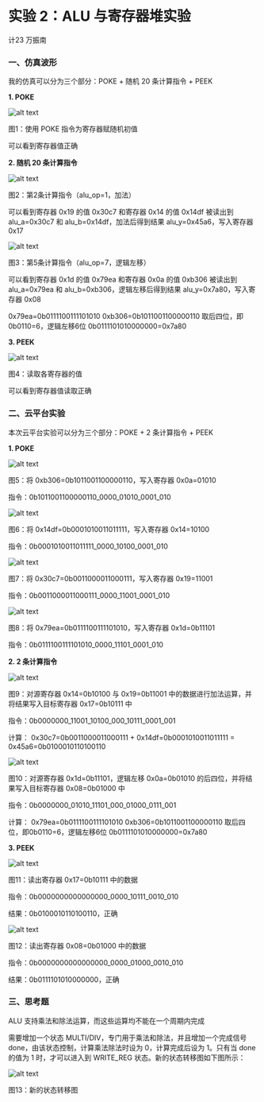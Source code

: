 # 实验 2：ALU 与寄存器堆实验

计23 万振南

### 一、仿真波形

我的仿真可以分为三个部分：POKE + 随机 20 条计算指令 + PEEK

**1. POKE**

![alt text](image.png)

图1：使用 POKE 指令为寄存器赋随机初值

可以看到寄存器值正确

**2. 随机 20 条计算指令**

![alt text](image-1.png)

图2：第2条计算指令（alu_op=1，加法）

可以看到寄存器 0x19 的值 0x30c7 和寄存器 0x14 的值 0x14df 被读出到 alu_a=0x30c7 和 alu_b=0x14df，加法后得到结果 alu_y=0x45a6，写入寄存器 0x17

![alt text](image-2.png)

图3：第5条计算指令（alu_op=7，逻辑左移）

可以看到寄存器 0x1d 的值 0x79ea 和寄存器 0x0a 的值 0xb306 被读出到 alu_a=0x79ea 和 alu_b=0xb306，逻辑左移后得到结果 alu_y=0x7a80，写入寄存器 0x08

0x79ea=0b0111100111101010
0xb306=0b1011001100000110
取后四位，即0b0110=6，逻辑左移6位
0b0111101010000000=0x7a80

**3. PEEK**

![alt text](image-3.png)

图4：读取各寄存器的值

可以看到寄存器值读取正确

### 二、云平台实验

本次云平台实验可以分为三个部分：POKE + 2 条计算指令 + PEEK

**1. POKE**

![alt text](image-4.png)

图5：将 0xb306=0b1011001100000110，写入寄存器 0x0a=01010

指令：0b1011001100000110_0000_01010_0001_010

![alt text](image-5.png)

图6：将 0x14df=0b0001010011011111，写入寄存器 0x14=10100

指令：0b0001010011011111_0000_10100_0001_010

![alt text](image-6.png)

图7：将 0x30c7=0b0011000011000111，写入寄存器 0x19=11001

指令：0b0011000011000111_0000_11001_0001_010

![alt text](image-7.png)

图8：将 0x79ea=0b0111100111101010，写入寄存器 0x1d=0b11101

指令：0b0111100111101010_0000_11101_0001_010

**2. 2 条计算指令**

![alt text](image-8.png)

图9：对源寄存器 0x14=0b10100 与 0x19=0b11001 中的数据进行加法运算，并将结果写入目标寄存器 0x17=0b10111 中

指令：0b0000000_11001_10100_000_10111_0001_001

计算：
0x30c7=0b0011000011000111 + 0x14df=0b0001010011011111 = 0x45a6=0b0100010110100110

![alt text](image-11.png)

图10：对源寄存器 0x1d=0b11101，逻辑左移 0x0a=0b01010 的后四位，并将结果写入目标寄存器 0x08=0b01000 中

指令：0b0000000_01010_11101_000_01000_0111_001

计算：
0x79ea=0b0111100111101010
0xb306=0b1011001100000110
取后四位，即0b0110=6，逻辑左移6位
0b0111101010000000=0x7a80

**3. PEEK**

![alt text](image-10.png)

图11：读出寄存器 0x17=0b10111 中的数据

指令：0b0000000000000000_0000_10111_0010_010

结果：0b0100010110100110，正确

![alt text](image-12.png)

图12：读出寄存器 0x08=0b01000 中的数据

指令：0b0000000000000000_0000_01000_0010_010

结果：0b0111101010000000，正确

### 三、思考题

ALU 支持乘法和除法运算，而这些运算均不能在一个周期内完成

需要增加一个状态 MULTI/DIV，专门用于乘法和除法，并且增加一个完成信号 done，由该状态控制，计算乘法除法时设为 0，计算完成后设为 1。只有当 done 的值为 1 时，才可以进入到 WRITE_REG 状态。新的状态转移图如下图所示：

![alt text](image-13.png)

图13：新的状态转移图
